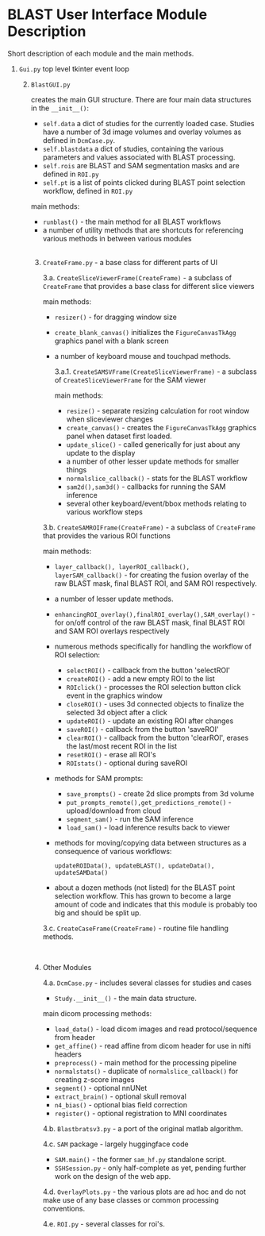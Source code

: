 # BLAST User Interface Module Description

Short description of each module and the main methods.


1. ```Gui.py``` 
top level tkinter event loop
&nbsp;

	2. ```BlastGUI.py```

        creates the main GUI structure. There are four main data structures in the ```__init__()```:

        * ```self.data``` a dict of studies for the currently loaded case. Studies have a number of 3d image volumes and overlay volumes as defined in ```DcmCase.py```.  
        * ```self.blastdata``` a dict of studies, containing the various parameters and values associated with BLAST processing.
        * ```self.rois``` are BLAST and SAM segmentation masks and are defined in ```ROI.py```
        * ```self.pt``` is a list of points clicked during BLAST point selection workflow, defined in ```ROI.py```  

        main methods:

        * ```runblast()``` - the main method for all BLAST workflows
        * a number of utility methods that are shortcuts for referencing various methods in between various modules  
        &nbsp;

		3. ```CreateFrame.py``` - a base class for different parts of UI
	            
            3.a. ```CreateSliceViewerFrame(CreateFrame)``` - a subclass of ```CreateFrame``` that provides a base class for different slice viewers
        
            main methods:
        
            * ```resizer()``` - for dragging window size
            * ```create_blank_canvas()``` initializes the ```FigureCanvasTkAgg``` graphics panel with a blank screen
            * a number of keyboard mouse and touchpad methods. 
        
                3.a.1. ```CreateSAMSVFrame(CreateSliceViewerFrame)``` - a subclass of ```CreateSliceViewerFrame``` for the SAM viewer

                main methods:
        
                * ```resize()``` - separate resizing calculation for root window when sliceviewer changes
                * ```create_canvas()``` - creates the ```FigureCanvasTkAgg``` graphics panel when dataset first loaded. 
                * ```update_slice()``` - called generically for just about any update to the display
                * a number of other lesser update methods for smaller things
                * ```normalslice_callback()``` - stats for the BLAST workflow
                * ```sam2d(),sam3d()``` - callbacks for running the SAM inference
                * several other keyboard/event/bbox methods relating to various workflow steps
                        
            3.b. ```CreateSAMROIFrame(CreateFrame)``` - a subclass of ```CreateFrame``` that provides the various ROI functions
        
            main methods:
            * ```layer_callback(), layerROI_callback(), layerSAM_callback()``` - for creating the fusion overlay of the raw BLAST mask, final BLAST ROI, and SAM ROI respectively.
            * a number of lesser update methods. 
            * ```enhancingROI_overlay(),finalROI_overlay(),SAM_overlay()``` - for on/off control of the raw BLAST mask, final BLAST ROI and SAM ROI overlays respectively
            * numerous methods specifically for handling the workflow of ROI selection: 

                * ```selectROI()``` - callback from the button 'selectROI'
                * ```createROI()``` - add a new empty ROI to the list
                * ```ROIclick()``` - processes the ROI selection button click event in the graphics window
                * ```closeROI()``` - uses 3d connected objects to finalize the selected 3d object after a click
                * ```updateROI()``` - update an existing ROI after changes
                * ```saveROI()``` - callback from the button 'saveROI'
                * ```clearROI()``` - callback from the button 'clearROI', erases the last/most recent ROI in the list
                * ```resetROI()``` - erase all ROI's
                * ```ROIstats()``` - optional during saveROI

            * methods for SAM prompts:

                * ```save_prompts()``` - create 2d slice prompts from 3d volume
                * ```put_prompts_remote(),get_predictions_remote()``` - upload/download from cloud
                * ```segment_sam()``` - run the SAM inference
                * ```load_sam()``` - load inference results back to viewer
            
            * methods for moving/copying data between structures as a consequence of various workflows:

                ```updateROIData(), updateBLAST(), updateData(), updateSAMData()``` 

            * about a dozen methods (not listed) for the BLAST point selection workflow. This has grown to become a large amount of code and indicates that this module is probably too big and should be split up. 
        
            3.c. ```CreateCaseFrame(CreateFrame)``` - routine file handling methods. 

            &nbsp;

        4. Other Modules

            4.a. ```DcmCase.py``` - includes several classes for studies and cases
            
            * ```Study.__init__()``` - the main data structure.  
            
            main dicom processing methods:
            
            * ```load_data()``` - load dicom images and read protocol/sequence from header 
            * ```get_affine()``` - read affine from dicom header for use in nifti headers
            * ```preprocess()``` - main method for the processing pipeline
            * ```normalstats()``` - duplicate of ```normalslice_callback()``` for creating z-score images
            * ```segment()``` - optional nnUNet
            * ```extract_brain()``` - optional skull removal 
            * ```n4_bias()``` - optional bias field correction
            * ```register()``` - optional registration to MNI coordinates
            
            4.b. ```Blastbratsv3.py``` - a port of the original matlab algorithm. 
            
            4.c. ```SAM``` package - largely huggingface code
            * ```SAM.main()``` - the former ```sam_hf.py``` standalone script.
            * ```SSHSession.py``` - only half-complete as yet, pending further work on the design of the web app. 
            
            4.d. ```OverlayPlots.py``` - the various plots are ad hoc and do not make use of any base classes or common processing conventions. 

            4.e. ```ROI.py``` - several classes for roi's. 

